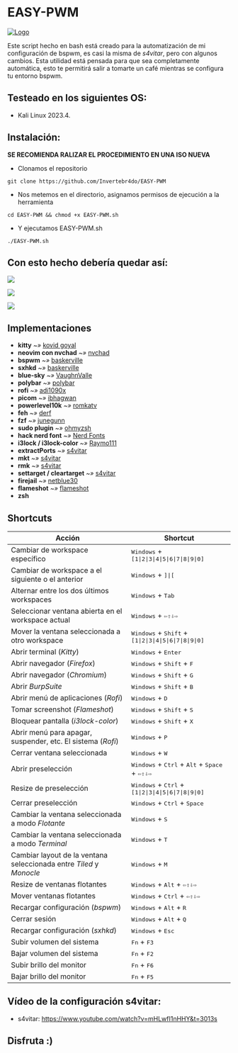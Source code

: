 <h1>EASY-PWM</h1>

[![Logo](https://github.com/Invertebr4do/EASY-PWM/blob/main/img/img_header.png?raw=true "Logo")](https://github.com/Invertebr4do/EASY-PWM/blob/main/img_header.png?raw=true "Logo")

Este script hecho en bash está creado para la automatización de mi configuración de bspwm, es casi la misma de *s4vitar*, pero con algunos cambios.
Esta utilidad está pensada para que sea completamente automática, esto te permitirá salir a tomarte un café mientras se configura tu entorno bspwm.

## Testeado en los siguientes OS:
- Kali Linux 2023.4.

## Instalación:
<strong>SE RECOMIENDA RALIZAR EL PROCEDIMIENTO EN UNA ISO NUEVA</strong>
- Clonamos el repositorio
```
git clone https://github.com/Invertebr4do/EASY-PWM
```
- Nos metemos en el directorio, asignamos permisos de ejecución a la herramienta

```
cd EASY-PWM && chmod +x EASY-PWM.sh
```
- Y ejecutamos EASY-PWM.sh

```
./EASY-PWM.sh
```

## Con esto hecho debería quedar así:

![](https://github.com/Invertebr4do/EASY-PWM/blob/main/img/WorkEnvironment.png?raw=true)

![](https://github.com/Invertebr4do/EASY-PWM/blob/main/img/WorkEnvironment2.png?raw=true)

![](https://github.com/Invertebr4do/EASY-PWM/blob/main/img/rofi1.png?raw=true)

## Implementaciones
- **kitty** *~»* [kovid goyal](https://sw.kovidgoyal.net/kitty/)
- **neovim con nvchad** *~»* [nvchad](https://nvchad.com/)
- **bspwm** *~»* [baskerville](https://github.com/baskerville)
- **sxhkd** *~»* [baskerville](https://github.com/baskerville/sxhkd.git)
- **blue-sky** *~»* [VaughnValle](https://github.com/VaughnValle/blue-sky.git)
- **polybar** *~»* [polybar](https://github.com/polybar/polybar)
- **rofi** *~»* [adi1090x](https://github.com/adi1090x/rofi)
- **picom** *~»* [ibhagwan](https://github.com/ibhagwan/picom.git)
- **powerlevel10k** *~»* [romkatv](https://github.com/romkatv/powerlevel10k)
- **feh** *~»* [derf](https://github.com/derf/feh)
- **fzf** *~»* [junegunn](https://github.com/junegunn/fzf)
- **sudo plugin** *~»* [ohmyzsh](https://github.com/ohmyzsh/ohmyzsh/blob/master/plugins/sudo/sudo.plugin.zsh)
- **hack nerd font** *~»* [Nerd Fonts](https://www.nerdfonts.com/font-downloads)
- **i3lock / i3lock-color** *~»* [Raymo111](https://github.com/Raymo111/i3lock-color)
- **extractPorts** *~»* [s4vitar](https://www.youtube.com/s4vitar)
- **mkt** *~»* [s4vitar](https://www.youtube.com/s4vitar)
- **rmk** *~»* [s4vitar](https://www.youtube.com/s4vitar)
- **settarget / cleartarget** *~»* [s4vitar](https://www.youtube.com/s4vitar)
- **firejail** *~»* [netblue30](https://github.com/netblue30/firejail)
- **flameshot** *~»* [flameshot](https://github.com/flameshot-org/flameshot)
- **zsh**

## Shortcuts
| Acción | Shortcut |
| -------- | -------- |
| Cambiar de workspace específico | <kbd>Windows</kbd> + <kbd>[1\|2\|3\|4\|5\|6\|7\|8\|9\|0]</kbd> |
| Cambiar de workspace a el siguiente o el anterior | <kbd>Windows</kbd> + <kbd>]\|[</kbd> |
| Alternar entre los dos últimos workspaces | <kbd>Windows</kbd> + <kbd>Tab</kbd> |
| Seleccionar ventana abierta en el workspace actual | <kbd>Windows</kbd> + <kbd>⇦⇧⇩⇨</kbd> | 
| Mover la ventana seleccionada a otro workspace | <kbd>Windows</kbd> + <kbd>Shift</kbd> + <kbd>[1\|2\|3\|4\|5\|6\|7\|8\|9\|0]</kbd> |
| Abrir terminal (*Kitty*) | <kbd>Windows</kbd> + <kbd>Enter</kbd> |
| Abrir navegador (*Firefox*) | <kbd>Windows</kbd> + <kbd>Shift</kbd> + <kbd>F</kbd> |
| Abrir navegador (*Chromium*) | <kbd>Windows</kbd> + <kbd>Shift</kbd> + <kbd>G</kbd> |
| Abrir *BurpSuite* | <kbd>Windows</kbd> + <kbd>Shift</kbd> + <kbd>B</kbd> |
| Abrir menú de aplicaciones (*Rofi*) | <kbd>Windows</kbd> + <kbd>D</kbd> |
| Tomar screenshot (*Flameshot*) | <kbd>Windows</kbd> + <kbd>Shift</kbd> + <kbd>S</kbd> |
| Bloquear pantalla (*i3lock-color*) | <kbd>Windows</kbd> + <kbd>Shift</kbd> + <kbd>X</kbd> |
| Abrir menú para apagar, suspender, etc. El sistema (*Rofi*) | <kbd>Windows</kbd> + <kbd>P</kbd>|
| Cerrar ventana seleccionada | <kbd>Windows</kbd> + <kbd>W</kbd> |
| Abrir preselección | <kbd>Windows</kbd> + <kbd>Ctrl</kbd> + <kbd>Alt</kbd> + <kbd>Space</kbd> + <kbd>⇦⇧⇩⇨</kbd> |
| Resize de preselección | <kbd>Windows</kbd> + <kbd>Ctrl</kbd> + <kbd>[1\|2\|3\|4\|5\|6\|7\|8\|9\|0]</kbd> |
| Cerrar preselección | <kbd>Windows</kbd> + <kbd>Ctrl</kbd> + <kbd>Space</kbd> |
| Cambiar la ventana seleccionada a modo *Flotante* | <kbd>Windows</kbd> + <kbd>S</kbd> |
| Cambiar la ventana seleccionada a modo *Terminal* | <kbd>Windows</kbd> + <kbd>T</kbd> |
| Cambiar layout de la ventana seleccionada entre *Tiled* y *Monocle* | <kbd>Windows</kbd> + <kbd>M</kbd> |
| Resize de ventanas flotantes | <kbd>Windows</kbd> + <kbd>Alt</kbd> + <kbd>⇦⇧⇩⇨</kbd> |
| Mover ventanas flotantes | <kbd>Windows</kbd> + <kbd>Ctrl</kbd> + <kbd>⇦⇧⇩⇨</kbd> |
| Recargar configuración (*bspwm*) | <kbd>Windows</kbd> + <kbd>Alt</kbd> + <kbd>R</kbd> |
| Cerrar sesión | <kbd>Windows</kbd> + <kbd>Alt</kbd> + <kbd>Q</kbd> |
| Recargar configuración (*sxhkd*) | <kbd>Windows</kbd> + <kbd>Esc</kbd> |
| Subir volumen del sistema | <kbd>Fn</kbd> + <kbd>F3</kbd> |
| Bajar volumen del sistema | <kbd>Fn</kbd> + <kbd>F2</kbd> |
| Subir brillo del monitor | <kbd>Fn</kbd> + <kbd>F6</kbd> |
| Bajar brillo del monitor | <kbd>Fn</kbd> + <kbd>F5</kbd> |

## Vídeo de la configuración s4vitar:
- s4vitar: https://www.youtube.com/watch?v=mHLwfI1nHHY&t=3013s

## Disfruta :)
